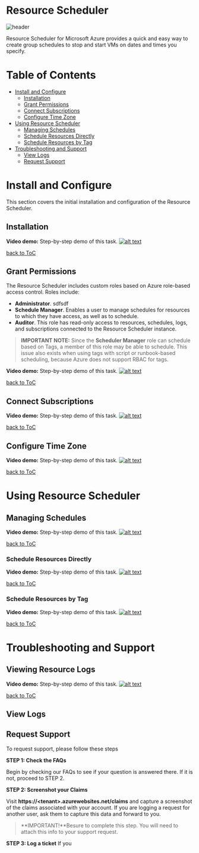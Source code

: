 # Resource Scheduler <!-- omit in toc -->

![header](images/_img.png)

Resource Scheduler for Microsoft Azure provides a quick and easy way to create group schedules to stop and start VMs on dates and times you specify.

# Table of Contents <!-- omit in toc -->

- [Install and Configure](#install-and-configure)</br>
  - [Installation](#installation)</br>
  - [Grant Permissions](#grant-permissions)</br>
  - [Connect Subscriptions](#connect-subscriptions)</br>
  - [Configure Time Zone](#configure-time-zone)<br/>
- [Using Resource Scheduler](#using-resource-scheduler)</br>
  - [Managing Schedules](#managing-schedules)
  - [Schedule Resources Directly](#schedule-resources-directly)</br>
  - [Schedule Resources by Tag](#schedule-resources-by-tag)</br>
- [Troubleshooting and Support](#troubleshooting-and-support)</br>
  - [View Logs](#view-logs)</br>
  - [Request Support](#request-support)</br>

# Install and Configure <!-- omit in toc -->
This section covers the initial installation and configuration of the Resource Scheduler. 

## Installation <!-- omit in toc -->

**Video demo:**
Step-by-step demo of this task.
[![alt text](http://example.com/exampl.png)](http://example.com/link "title")

[back to ToC](#table-of-contents)

## Grant Permissions <!-- omit in toc -->

The Resource Scheduler includes custom roles based on Azure role-based access control. Roles include:

- **Administrator**. sdfsdf
- **Schedule Manager**. Enables a user to manage schedules for resources to which they have access, as well as to schedule.
- **Auditor**. This role has read-only access to resources, schedules, logs, and subscriptions connected to the Resource Scheduler instance.

> **IMPORTANT NOTE:** Since the **Scheduler Manager** role can schedule based on Tags, a member of this role may be able to schedule. This issue also exists when using tags with script or runbook-based scheduling, because Azure does not support RBAC for tags.

**Video demo:**
Step-by-step demo of this task.
[![alt text](http://example.com/exampl.png)](http://example.com/link "title")

[back to ToC](#table-of-contents)

## Connect Subscriptions <!-- omit in toc -->

**Video demo:**
Step-by-step demo of this task.
[![alt text](http://example.com/exampl.png)](http://example.com/link "title")

[back to ToC](#table-of-contents)

## Configure Time Zone <!-- omit in toc -->

**Video demo:**
Step-by-step demo of this task.
[![alt text](http://example.com/exampl.png)](http://example.com/link "title")

[back to ToC](#table-of-contents)

# Using Resource Scheduler <!-- omit in toc -->

## Managing Schedules <!-- omit in toc -->

**Video demo:**
Step-by-step demo of this task.
[![alt text](http://example.com/exampl.png)](http://example.com/link "title")

[back to ToC](#table-of-contents)

### Schedule Resources Directly <!-- omit in toc -->

**Video demo:**
Step-by-step demo of this task.
[![alt text](http://example.com/exampl.png)](http://example.com/link "title")

[back to ToC](#table-of-contents)

### Schedule Resources by Tag <!-- omit in toc -->

**Video demo:**
Step-by-step demo of this task.
[![alt text](http://example.com/exampl.png)](http://example.com/link "title")

[back to ToC](#table-of-contents)

# Troubleshooting and Support <!-- omit in toc -->

## Viewing Resource Logs <!-- omit in toc -->

**Video demo:**
Step-by-step demo of this task.
[![alt text](http://example.com/exampl.png)](http://example.com/link "title")

[back to ToC](#table-of-contents)

## View Logs <!-- omit in toc -->

## Request Support <!-- omit in toc -->

To request support, please follow these steps

**STEP 1: Check the FAQs**

Begin by checking our FAQs to see if your question is answered there. If it is not, proceed to STEP 2.

**STEP 2: Screenshot your Claims**

Visit **https://\<tenant>.azurewebsites.net/claims** and capture a screenshot of the claims associated with your account. If you are logging a request for another user, ask them to capture this data and forward to you.

> **IMPORTANT!**Besure to complete this step. You will need to attach this info to your support request.

**STEP 3: Log a ticket**
If you 